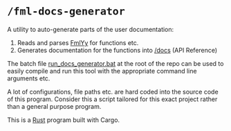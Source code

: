 
# `/fml-docs-generator`

A utility to auto-generate parts of the user documentation:

1) Reads and parses [FmlYy](https://github.com/Nikkilae/fml/tree/main/FmlYy) for functions etc.
2) Generates documentation for the functions into [/docs](https://github.com/Nikkilae/fml/tree/main/docs) (API Reference)

The batch file [run_docs_generator.bat](https://github.com/Nikkilae/fml/blob/main/run_docs_generator.bat) at the root of the repo can be used to easily compile and run this tool with the appropriate command line arguments etc.

A lot of configurations, file paths etc. are hard coded into the source code of this program. Consider this a script  tailored for this exact project rather than a general purpose program.

This is a [Rust](https://www.rust-lang.org/) program built with Cargo.
